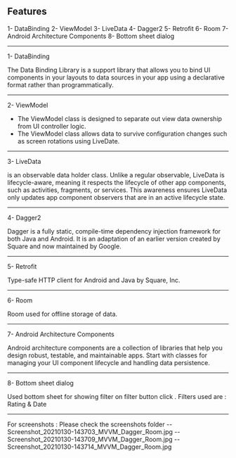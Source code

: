 ## Features
1- DataBinding
2- ViewModel
3- LiveData
4- Dagger2
5- Retrofit
6- Room
7- Android Architecture Components
8- Bottom sheet dialog

--------------------------------

1- DataBinding

The Data Binding Library is a support library that allows you to bind UI components in your layouts to data sources in your app using a declarative format rather than programmatically.

--------------------------------

2- ViewModel

- The ViewModel class is designed to separate out view data ownership from UI controller logic.
- The ViewModel class allows data to survive configuration changes such as screen rotations using LiveDate.

--------------------------------

3- LiveData

is an observable data holder class. Unlike a regular observable, LiveData is lifecycle-aware, meaning it respects the lifecycle of other app components, such as activities, fragments, or services. This awareness ensures LiveData only updates app component observers that are in an active lifecycle state.

--------------------------------

4- Dagger2

Dagger is a fully static, compile-time dependency injection framework for both Java and Android. It is an adaptation of an earlier version created by Square and now maintained by Google.

--------------------------------

5- Retrofit

Type-safe HTTP client for Android and Java by Square, Inc.


--------------------------------

6- Room

Room used for offline storage of data.

--------------------------------

7- Android Architecture Components

Android architecture components are a collection of libraries that help you design robust, testable, and maintainable apps. Start with classes for managing your UI component lifecycle and handling data persistence.

--------------------------------

8- Bottom sheet dialog

Used bottom sheet for showing filter on filter button click . Filters used are : Rating & Date

--------------------------------


For screenshots : Please check the screenshots folder
-- Screenshot_20210130-143703_MVVM_Dagger_Room.jpg
-- Screenshot_20210130-143709_MVVM_Dagger_Room.jpg
-- Screenshot_20210130-143714_MVVM_Dagger_Room.jpg